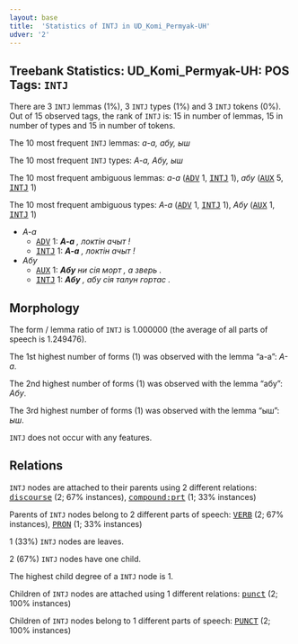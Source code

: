 ```yaml
---
layout: base
title:  'Statistics of INTJ in UD_Komi_Permyak-UH'
udver: '2'
---
```


## Treebank Statistics: UD_Komi_Permyak-UH: POS Tags: `INTJ`

There are 3 `INTJ` lemmas (1%), 3 `INTJ` types (1%) and 3 `INTJ` tokens (0%).
Out of 15 observed tags, the rank of `INTJ` is: 15 in number of lemmas, 15 in number of types and 15 in number of tokens.

The 10 most frequent `INTJ` lemmas: <em>а-а, абу, ыш</em>

The 10 most frequent `INTJ` types:  <em>А-а, Абу, ыш</em>

The 10 most frequent ambiguous lemmas: <em>а-а</em> (<tt><a href="koi_uh-pos-ADV.html">ADV</a></tt> 1, <tt><a href="koi_uh-pos-INTJ.html">INTJ</a></tt> 1), <em>абу</em> (<tt><a href="koi_uh-pos-AUX.html">AUX</a></tt> 5, <tt><a href="koi_uh-pos-INTJ.html">INTJ</a></tt> 1)

The 10 most frequent ambiguous types:  <em>А-а</em> (<tt><a href="koi_uh-pos-ADV.html">ADV</a></tt> 1, <tt><a href="koi_uh-pos-INTJ.html">INTJ</a></tt> 1), <em>Абу</em> (<tt><a href="koi_uh-pos-AUX.html">AUX</a></tt> 1, <tt><a href="koi_uh-pos-INTJ.html">INTJ</a></tt> 1)


* <em>А-а</em>
  * <tt><a href="koi_uh-pos-ADV.html">ADV</a></tt> 1: <em><b>А-а</b> , локтін ачыт !</em>
  * <tt><a href="koi_uh-pos-INTJ.html">INTJ</a></tt> 1: <em><b>А-а</b> , локтін ачыт !</em>
* <em>Абу</em>
  * <tt><a href="koi_uh-pos-AUX.html">AUX</a></tt> 1: <em><b>Абу</b> ни сія морт , а зверь .</em>
  * <tt><a href="koi_uh-pos-INTJ.html">INTJ</a></tt> 1: <em><b>Абу</b> , абу сія талун гортас .</em>

## Morphology

The form / lemma ratio of `INTJ` is 1.000000 (the average of all parts of speech is 1.249476).

The 1st highest number of forms (1) was observed with the lemma “а-а”: <em>А-а</em>.

The 2nd highest number of forms (1) was observed with the lemma “абу”: <em>Абу</em>.

The 3rd highest number of forms (1) was observed with the lemma “ыш”: <em>ыш</em>.

`INTJ` does not occur with any features.


## Relations

`INTJ` nodes are attached to their parents using 2 different relations: <tt><a href="koi_uh-dep-discourse.html">discourse</a></tt> (2; 67% instances), <tt><a href="koi_uh-dep-compound-prt.html">compound:prt</a></tt> (1; 33% instances)

Parents of `INTJ` nodes belong to 2 different parts of speech: <tt><a href="koi_uh-pos-VERB.html">VERB</a></tt> (2; 67% instances), <tt><a href="koi_uh-pos-PRON.html">PRON</a></tt> (1; 33% instances)

1 (33%) `INTJ` nodes are leaves.

2 (67%) `INTJ` nodes have one child.

The highest child degree of a `INTJ` node is 1.

Children of `INTJ` nodes are attached using 1 different relations: <tt><a href="koi_uh-dep-punct.html">punct</a></tt> (2; 100% instances)

Children of `INTJ` nodes belong to 1 different parts of speech: <tt><a href="koi_uh-pos-PUNCT.html">PUNCT</a></tt> (2; 100% instances)

